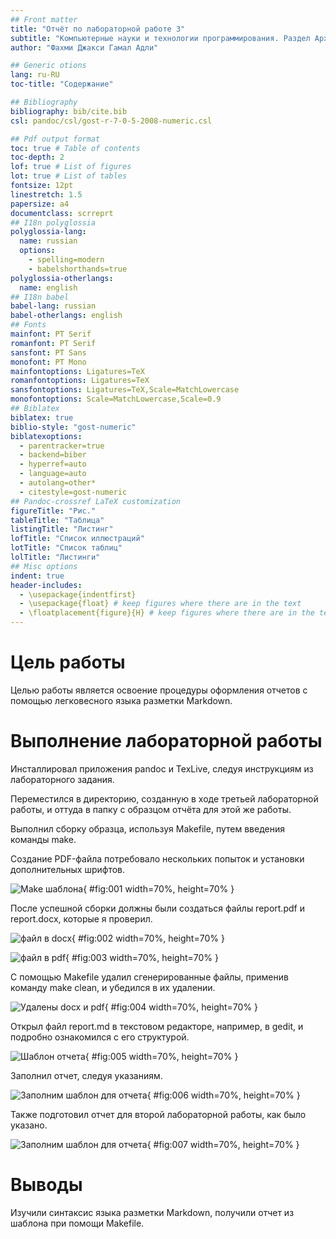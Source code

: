 ```yaml
---
## Front matter
title: "Отчёт по лабораторной работе 3"
subtitle: "Компьютерные науки и технологии программирования. Раздел Архитектура компьютеров"
author: "Фахми Джакси Гамал Адли"

## Generic otions
lang: ru-RU
toc-title: "Содержание"

## Bibliography
bibliography: bib/cite.bib
csl: pandoc/csl/gost-r-7-0-5-2008-numeric.csl

## Pdf output format
toc: true # Table of contents
toc-depth: 2
lof: true # List of figures
lot: true # List of tables
fontsize: 12pt
linestretch: 1.5
papersize: a4
documentclass: scrreprt
## I18n polyglossia
polyglossia-lang:
  name: russian
  options:
	- spelling=modern
	- babelshorthands=true
polyglossia-otherlangs:
  name: english
## I18n babel
babel-lang: russian
babel-otherlangs: english
## Fonts
mainfont: PT Serif
romanfont: PT Serif
sansfont: PT Sans
monofont: PT Mono
mainfontoptions: Ligatures=TeX
romanfontoptions: Ligatures=TeX
sansfontoptions: Ligatures=TeX,Scale=MatchLowercase
monofontoptions: Scale=MatchLowercase,Scale=0.9
## Biblatex
biblatex: true
biblio-style: "gost-numeric"
biblatexoptions:
  - parentracker=true
  - backend=biber
  - hyperref=auto
  - language=auto
  - autolang=other*
  - citestyle=gost-numeric
## Pandoc-crossref LaTeX customization
figureTitle: "Рис."
tableTitle: "Таблица"
listingTitle: "Листинг"
lofTitle: "Список иллюстраций"
lotTitle: "Список таблиц"
lolTitle: "Листинги"
## Misc options
indent: true
header-includes:
  - \usepackage{indentfirst}
  - \usepackage{float} # keep figures where there are in the text
  - \floatplacement{figure}{H} # keep figures where there are in the text
---
```


# Цель работы

Целью работы является освоение процедуры оформления отчетов с помощью легковесного языка разметки Markdown.

# Выполнение лабораторной работы

Инсталлировал приложения pandoc и TexLive, следуя инструкциям из лабораторного задания.

Переместился в директорию, созданную в ходе третьей лабораторной работы, и оттуда в папку с образцом отчёта для этой же работы.

Выполнил сборку образца, используя Makefile, путем введения команды make.

Создание PDF-файла потребовало нескольких попыток и установки дополнительных шрифтов.

![Make шаблона](image/01.png){ #fig:001 width=70%, height=70% }

После успешной сборки должны были создаться файлы report.pdf и report.docx, которые я проверил.

![файл в docx](image/02.png){ #fig:002 width=70%, height=70% }

![файл в pdf](image/03.png){ #fig:003 width=70%, height=70% }

С помощью Makefile удалил сгенерированные файлы, применив команду make clean, и убедился в их удалении.

![Удалены docx и pdf](image/04.png){ #fig:004 width=70%, height=70% }

Открыл файл report.md в текстовом редакторе, например, в gedit, и подробно ознакомился с его структурой.

![Шаблон отчета](image/05.png){ #fig:005 width=70%, height=70% }

Заполнил отчет, следуя указаниям.

![Заполним шаблон для отчета](image/06.png){ #fig:006 width=70%, height=70% }

Также подготовил отчет для второй лабораторной работы, как было указано.

![Заполним шаблон для отчета](image/07.png){ #fig:007 width=70%, height=70% } 

# Выводы

Изучили синтаксис языка разметки Markdown, получили отчет из шаблона при помощи Makefile. 